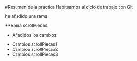 #Resumen de la practica
Habituarnos al ciclo de trabajo con Git

he añadido una rama

**Rama scrollPieces:

* Añadidos los cambios:

- Cambios scrollPieces1
- Cambios scrollPieces2
- Cambios scrollPieces3